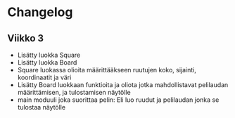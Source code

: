 # Changelog

## Viikko 3
- Lisätty luokka Square
- Lisätty luokka Board
- Square luokassa olioita määrittääkseen ruutujen koko, sijainti, koordinaatit ja väri
- Lisätty Board luokkaan funktioita ja oliota jotka mahdollistavat pelilaudan määrittämisen, ja tulostamisen näytölle
- main moduuli joka suorittaa pelin: Eli luo ruudut ja pelilaudan jonka se tulostaa näytölle
